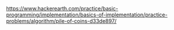 https://www.hackerearth.com/practice/basic-programming/implementation/basics-of-implementation/practice-problems/algorithm/pile-of-coins-d33de897/
